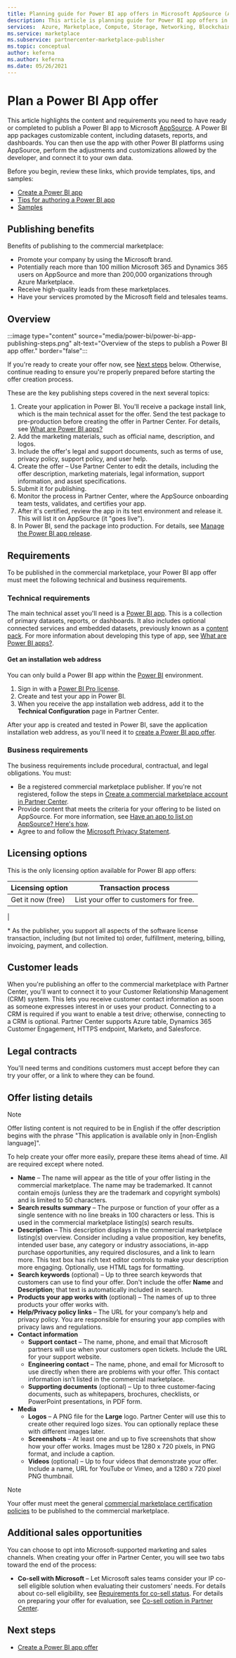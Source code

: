 ```yaml
---
title: Planning guide for Power BI app offers in Microsoft AppSource (Azure Marketplace)
description: This article is planning guide for Power BI app offers in Microsoft AppSource (Azure Marketplace)
services:  Azure, Marketplace, Compute, Storage, Networking, Blockchain, Security
ms.service: marketplace
ms.subservice: partnercenter-marketplace-publisher
ms.topic: conceptual
author: keferna
ms.author: keferna
ms.date: 05/26/2021
---
```


# Plan a Power BI App offer

This article highlights the content and requirements you need to have ready or completed to publish a Power BI app to Microsoft [AppSource](https://appsource.microsoft.com/). A Power BI app packages customizable content, including datasets, reports, and dashboards. You can then use the app with other Power BI platforms using AppSource, perform the adjustments and customizations allowed by the developer, and connect it to your own data.

Before you begin, review these links, which provide templates, tips, and samples:

- [Create a Power BI app](/power-bi/service-template-apps-create)
- [Tips for authoring a Power BI app](/power-bi/service-template-apps-tips)
- [Samples](/power-bi/service-template-apps-samples)


## Publishing benefits

Benefits of publishing to the commercial marketplace:

- Promote your company by using the Microsoft brand.
- Potentially reach more than 100 million Microsoft 365 and Dynamics 365 users on AppSource and more than 200,000 organizations through Azure Marketplace.
- Receive high-quality leads from these marketplaces.
- Have your services promoted by the Microsoft field and telesales teams.

## Overview

:::image type="content" source="media/power-bi/power-bi-app-publishing-steps.png" alt-text="Overview of the steps to publish a Power BI app offer." border="false":::

If you're ready to create your offer now, see [Next steps](#next-steps) below. Otherwise, continue reading to ensure you're properly prepared before starting the offer creation process.

These are the key publishing steps covered in the next several topics:

1. Create your application in Power BI. You'll receive a package install link, which is the main technical asset for the offer. Send the test package to pre-production before creating the offer in Partner Center. For details, see [What are Power BI apps?](/power-bi/service-template-apps-overview)
2. Add the marketing materials, such as official name, description, and logos.
3. Include the offer's legal and support documents, such as terms of use, privacy policy, support policy, and user help.
4. Create the offer – Use Partner Center to edit the details, including the offer description, marketing materials, legal information, support information, and asset specifications.
5. Submit it for publishing.
6. Monitor the process in Partner Center, where the AppSource onboarding team tests, validates, and certifies your app.
7. After it's certified, review the app in its test environment and release it. This will list it on AppSource (it "goes live").
8. In Power BI, send the package into production. For details, see [Manage the Power BI app release](/power-bi/service-template-apps-create#manage-the-template-app-release).

## Requirements

To be published in the commercial marketplace, your Power BI app offer must meet the following technical and business requirements.

### Technical requirements

The main technical asset you'll need is a [Power BI app](/power-bi/connect-data/service-template-apps-overview). This is a collection of primary datasets, reports, or dashboards. It also includes optional connected services and embedded datasets, previously known as a [content pack](/power-bi/service-organizational-content-pack-introduction). For more information about developing this type of app, see [What are Power BI apps?](/power-bi/connect-data/service-template-apps-overview).

#### Get an installation web address

You can only build a Power BI app within the [Power BI](https://powerbi.microsoft.com/) environment.

1. Sign in with a [Power BI Pro license](/power-bi/service-admin-purchasing-power-bi-pro).
2. Create and test your app in Power BI.
3. When you receive the app installation web address, add it to the **Technical Configuration** page in Partner Center.

After your app is created and tested in Power BI, save the application installation web address, as you'll need it to [create a Power BI app offer](power-bi-app-offer-setup.md).

### Business requirements

The business requirements include procedural, contractual, and legal obligations. You must:

- Be a registered commercial marketplace publisher. If you're not registered, follow the steps in [Create a commercial marketplace account in Partner Center](create-account.md).
- Provide content that meets the criteria for your offering to be listed on AppSource. For more information, see [Have an app to list on AppSource? Here's how](https://appsource.microsoft.com/blogs/have-an-app-to-list-on-appsource-here-s-how).
- Agree to and follow the [Microsoft Privacy Statement](https://privacy.microsoft.com/privacystatement).

## Licensing options

This is the only licensing option available for Power BI app offers:

| Licensing option | Transaction process |
| --- | --- |
| Get it now (free) | List your offer to customers for free. |
|

\* As the publisher, you support all aspects of the software license transaction, including (but not limited to) order, fulfillment, metering, billing, invoicing, payment, and collection.

## Customer leads

When you're publishing an offer to the commercial marketplace with Partner Center, you'll want to connect it to your Customer Relationship Management (CRM) system. This lets you receive customer contact information as soon as someone expresses interest in or uses your product. Connecting to a CRM is required if you want to enable a test drive; otherwise, connecting to a CRM is optional. Partner Center supports Azure table, Dynamics 365 Customer Engagement, HTTPS endpoint, Marketo, and Salesforce.

## Legal contracts

You'll need terms and conditions customers must accept before they can try your offer, or a link to where they can be found.

## Offer listing details

> [!NOTE]
> Offer listing content is not required to be in English if the offer description begins with the phrase "This application is available only in [non-English language]".

To help create your offer more easily, prepare these items ahead of time. All are required except where noted.

- **Name** – The name will appear as the title of your offer listing in the commercial marketplace. The name may be trademarked. It cannot contain emojis (unless they are the trademark and copyright symbols) and is limited to 50 characters.
- **Search results summary** – The purpose or function of your offer as a single sentence with no line breaks in 100 characters or less. This is used in the commercial marketplace listing(s) search results.
- **Description** – This description displays in the commercial marketplace listing(s) overview. Consider including a value proposition, key benefits, intended user base, any category or industry associations, in-app purchase opportunities, any required disclosures, and a link to learn more. This text box has rich text editor controls to make your description more engaging. Optionally, use HTML tags for formatting.
- **Search keywords** (optional) – Up to three search keywords that customers can use to find your offer. Don't include the offer **Name** and **Description**; that text is automatically included in search.
- **Products your app works with** (optional) – The names of up to three products your offer works with.
- **Help/Privacy policy links** – The URL for your company’s help and privacy policy. You are responsible for ensuring your app complies with privacy laws and regulations.
- **Contact information**
  - **Support contact** – The name, phone, and email that Microsoft partners will use when your customers open tickets. Include the URL for your support website.
  - **Engineering contact** – The name, phone, and email for Microsoft to use directly when there are problems with your offer. This contact information isn’t listed in the commercial marketplace.
  - **Supporting documents** (optional) – Up to three customer-facing documents, such as whitepapers, brochures, checklists, or PowerPoint presentations, in PDF form.
- **Media**
    - **Logos** – A PNG file for the **Large** logo. Partner Center will use this to create other required logo sizes. You can optionally replace these with different images later.
    - **Screenshots** – At least one and up to five screenshots that show how your offer works. Images must be 1280 x 720 pixels, in PNG format, and include a caption.
    - **Videos** (optional) – Up to four videos that demonstrate your offer. Include a name, URL for YouTube or Vimeo, and a 1280 x 720 pixel PNG thumbnail.

> [!Note]
> Your offer must meet the general [commercial marketplace certification policies](/legal/marketplace/certification-policies#100-general) to be published to the commercial marketplace.

## Additional sales opportunities

You can choose to opt into Microsoft-supported marketing and sales channels. When creating your offer in Partner Center, you will see two tabs toward the end of the process:

- **Co-sell with Microsoft** – Let Microsoft sales teams consider your IP co-sell eligible solution when evaluating their customers’ needs. For details about co-sell eligibility, see [Requirements for co-sell status](/legal/marketplace/certification-policies). For details on preparing your offer for evaluation, see [Co-sell option in Partner Center](/partner-center/co-sell-configure?context=/azure/marketplace/context/context).

## Next steps

- [Create a Power BI app offer](power-bi-app-offer-setup.md)
